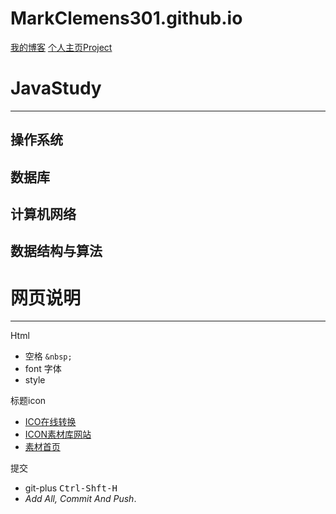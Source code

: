 # MarkClemens301.github.io

[我的博客](https://markclemens301.github.io)   [个人主页Project](https://github.com/MarkClemens301/MarkClemens301.github.io)

# JavaStudy
---

## 操作系统

## 数据库

## 计算机网络

## 数据结构与算法


# 网页说明

---

Html

- 空格 `&nbsp;`
- font 字体
- style

标题icon

- [ICO在线转换](http://www.ico8.net/index.php?action=make)
- [ICON素材库网站](https://www.iconfont.cn/collections/detail?spm=a313x.7781069.1998910419.dc64b3430&cid=25452)
- [素材首页](https://www.iconfont.cn/home/index?spm=a313x.7781069.1998910419.2)

提交

- git-plus <kbd>Ctrl-Shft-H</kbd>
- _Add All, Commit And Push_.

